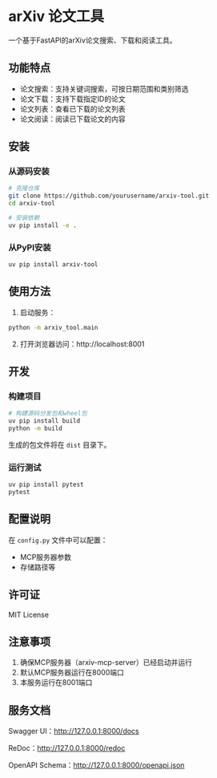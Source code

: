 # arXiv 论文工具

一个基于FastAPI的arXiv论文搜索、下载和阅读工具。

## 功能特点

- 论文搜索：支持关键词搜索，可按日期范围和类别筛选
- 论文下载：支持下载指定ID的论文
- 论文列表：查看已下载的论文列表
- 论文阅读：阅读已下载论文的内容

## 安装

### 从源码安装

```bash
# 克隆仓库
git clone https://github.com/yourusername/arxiv-tool.git
cd arxiv-tool

# 安装依赖
uv pip install -e .
```

### 从PyPI安装

```bash
uv pip install arxiv-tool
```

## 使用方法

1. 启动服务：

```bash
python -m arxiv_tool.main
```

2. 打开浏览器访问：http://localhost:8001

## 开发

### 构建项目

```bash
# 构建源码分发包和wheel包
uv pip install build
python -m build
```

生成的包文件将在 `dist` 目录下。

### 运行测试

```bash
uv pip install pytest
pytest
```

## 配置说明

在 `config.py` 文件中可以配置：
- MCP服务器参数
- 存储路径等

## 许可证

MIT License

## 注意事项

1. 确保MCP服务器（arxiv-mcp-server）已经启动并运行
2. 默认MCP服务器运行在8000端口
3. 本服务运行在8001端口 

## 服务文档

Swagger UI：​http://127.0.0.1:8000/docs

ReDoc：​http://127.0.0.1:8000/redoc

OpenAPI Schema：​http://127.0.0.1:8000/openapi.json​
